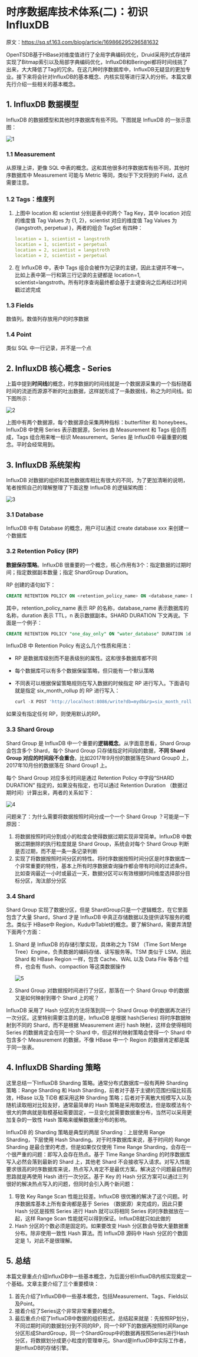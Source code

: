 # 时序数据库技术体系(二)：初识 InfluxDB

原文：https://sq.sf.163.com/blog/article/169866295296581632



OpenTSDB基于HBase对维度值进行了全局字典编码优化，Druid采用列式存储并实现了Bitmap索引以及局部字典编码优化，InfluxDB和Beringei都将时间线挑了出来，大大降低了Tag的冗余。在这几种时序数据库中，InfluxDB无疑显的更加专业。接下来将会针对InfluxDB的基本概念、内核实现等进行深入的分析。本篇文章先行介绍一些相关的基本概念。



## 1. InfluxDB 数据模型

InfluxDB 的数据模型和其他时序数据库有些不同。下图就是 InfluxDB 的一张示意图：

![1](./images/Two_InfluxDB/1.png)

### 1.1 Measurement

从原理上讲，更像 SQL 中表的概念。这和其他很多时序数据库有些不同，其他时序数据库中 Measurement 可能与 Metric 等同，类似于下文将到的 Field，这点需要注意。

### 1.2 Tags：维度列

1. 上图中 location 和 scientist 分别是表中的两个 Tag Key，其中 location 对应的维度值 Tag Values 为 {1, 2}，scientist 对应的维度值 Tag Values 为 {langstroth, perpetual }，两者的组合 TagSet 有四种：

   ```yaml
   location = 1, scientist = langstroth
   location = 1, scientist = perpetual
   location = 2, scientist = langstroth
   location = 2, scientist = perpetual
   ```

2. 在 InfluxDB 中，表中 Tags 组合会被作为记录的主键，因此主键并不唯一。比如上表中第一行和第三行记录的主键都是 location=1, scientist=langstroth。所有时序查询最终都会基于主键查询之后再经过时间戳过滤完成

### 1.3 Fields

数值列。数值列存放用户的时序数据

### 1.4 Point

类似 SQL 中一行记录，并不是一个点



## 2. InfluxDB 核心概念 - Series

上篇中提到**时间线**的概念，时序数据的时间线就是一个数据源采集的一个指标随着时间的流逝而源源不断的吐出数据，这样就形成了一条数据线，称之为时间线。如下图所示：

![2](./images/Two_InfluxDB/2.png)

上图中有两个数据源，每个数据源会采集两种指标：butterfilter 和 honeybees。InfluxDB 中使用 Series 表示数据源，Series 由 Measurement 和 Tags 组合而成，Tags 组合用来唯一标识 Measurement。Series 是 InfluxDB 中最重要的概念。平时会经常用到。

## 3. InfluxDB 系统架构

InfluxDB 对数据的组织和其他数据库相比有很大的不同，为了更加清晰的说明，笔者按照自己的理解整理了下面这整 InfluxDB 的逻辑架构图：

![3](./images/Two_InfluxDB/3.png)

### 3.1 Database

InfluxDB 中有 Database 的概念，用户可以通过 create database xxx 来创建一个数据库

### 3.2 Retention Policy (RP)

**数据保存策略**。InfluxDB 很重要的一个概念，核心作用有3个：指定数据的过期时间；指定数据副本数量；指定 ShardGroup Duration。

RP 创建的语句如下：

```sql
CREATE RETENTION POLICY ON <retention_policy_name> ON <database_name> DURATION <duration> REPLICATION <n> [SHARD DURATION <duration> ] [DEFAULT]
```

其中，retention_policy_name 表示 RP 的名称，database_name 表示数据库的名称，duration 表示 TTL，n 表示数据副本。SHARD DURATION 下文再说。下面是一个例子：

```sql
CREATE RETENTION POLICY "one_day_only" ON "water_database" DURATION 1d REPLICATION 1 SHARD DURATION 1h DEFAULT
```

InfluxDB 中 Retention Policy 有这么几个性质和用法：

* RP 是数据库级别而不是表级别的属性。这和很多数据库都不同

* 每个数据库可以有多个数据保留策略，但只能有一个默认策略

* 不同表可以根据保留策略规则在写入数据的时候指定 RP 进行写入。下面语句就是指定 six_month_rollup 的 RP 进行写入：

  ```sql
  curl -X POST 'http://localhost:8086/write?db=mydb&rp=six_month_rollup' --> 'disk_free,hostname=server01 value=442221834240i 1435362189575692182'
  ```

  

如果没有指定任何 RP，则使用默认的RP。

### 3.3 Shard Group

Shard Group 是 InfluxDB 中一个重要的**逻辑概念**。从字面意思看，Shard Group 会包含多个 Shard，每个 Shard Group 只存储指定时间段的数据，**不同 Shard Group 对应的时间段不会重合**。比如2017年9月份的数据落在Shard Group0 上，2017年10月份的数据落在 Shard Group1 上。

每个 Shard Group 对应多长时间是通过 Retention Policy 中字段“SHARD DURATION” 指定的，如果没有指定，也可以通过 Retention Duration （数据过期时间）计算出来，两者的关系如下：

![4](./images/Two_InfluxDB/4.png)

问题来了：为什么需要将数据按照时间分成一个一个 Shard Group ？可能是一下原因：

1. 将数据按照时间分割成小的粒度会使得数据过期实现非常简单。InfluxDB 中数据过期删除的执行粒度就是 Shard Group，系统会对每个 Shard Group 判断是否过期，而不是一条一条记录判断
2. 实现了将数据按照时间分区的特性。将时序数据按照时间分区是时序数据库一个非常重要的特性，基本上所有时序数据查询操作都会带有时间的过滤条件。比如查询最近一小时或最近一天，数据分区可以有效根据时间维度选择部分目标分区，淘汰部分分区

### 3.4 Shard

Shard Group 实现了数据分区，但是 ShardGroup只是一个逻辑概念，在它里面包含了大量 Shard，Shard 才是 InfluxDB 中真正存储数据以及提供读写服务的概念。类似于 HBase中 Region，Kudu中Tablet的概念。要了解Shard，需要弄清楚下面两个方面：

1. Shard 是 InfluxDB 的存储引擎实现，具体称之为 TSM （Time Sort Merge Tree）Engine，负责数据的编码存储、读写服务等。TSM 类似于 LSM，因此 Shard 和 HBase Region 一样，包含 Cache、WAL 以及 Data File 等各个组件，也会有 flush、compaction 等这类数据操作

   ![5](./images/Two_InfluxDB/5.png)

2. Shard Group 对数据按时间进行了分区，那落在一个 Shard Group 中的数据又是如何映射到哪个 Shard 上的呢？

InfluxDB 采用了 Hash 分区的方法将落到同一个 Shard Group 中的数据再次进行一次分区。这里特别需要注意的是，InfluxDB 是根据 hash(Series) 将时序数据映射到不同的 Shard，而不是根据 Measurement 进行 hash 映射，这样会使得相同 Series 的数据肯定会在同一个 Shard 中，但这样的映射策略会使得一个 Shard 中包含多个 Measurement 的数据，不像 HBase 中一个 Region 的数据肯定都是属于同一张表。

## 4. InfluxDB Sharding 策略

这里总结一下InfluxDB Sharding 策略。通常分布式数据库一般有两种 Sharding 策略：Range Sharding 和 Hash Sharding，前者对于基于主键的范围扫描比较高效，HBase 以及 TiDB 都采用这种 Sharding 策略；后者对于离散大规模写入以及随机读取相对比较友好，通常最简单的 Hash 策略是采用取模法，但是取模法有个很大的弊病就是取模基础需要固定，一旦变化就需要数据重分布，当然可以采用更加复杂的一致性 Hash 策略来缓解数据重分布的影响。

InfluxDB 的 Sharding 策略是典型的两层 Sharding：上层使用 Range Sharding，下层使用 Hash Sharding。对于时序数据库来说，基于时间的 Range Sharding 是最合里的考虑，但是如果仅仅使用 Time Range Sharding，会存在一个很严重的问题：即写入会存在热点。基于 Time Range Sharding 的时序数据库写入必然会落到最新的 Shard 上，其他老 Shard 不会接收写入请求。对写入性能要求很高的时序数据库来说，热点写入肯定不是最优方案。解决这个问题最自然的思路就是再使用 Hash 进行一次分区。基于 Key 的 Hash 分区方案可以通过三列很好的解决热点写入的问题，但同时会引入两个新问题：

1. 导致 Key Range Scan 性能比较差。InfluxDB 很优雅的解决了这个问题。时序数据库基本上所有查询都是基于 Series （数据源）来完成的，因此只要 Hash 分区是按照 Series 进行 Hash 就可以将相同 Series 的时序数据放在一起，这样 Range Scan 性能就可以得到保证。InfluxDB就只如此做的
2. Hash 分区的个数必须是固定的。如果要改变 Hash 分区数会导致大量数据重分布。除非使用一致性 Hash 算法。而 InfluxDB 源码中 Hash 分区的个数固定是 1，对此不是很理解。

## 5. 总结

本篇文章重点介绍InfluxDB中一些基本概念，为后面分析InfluxDB内核实现奠定一个基础。文章主要介绍了三个重要模块：

1. 首先介绍了InfluxDB中一些基本概念，包括Measurement、Tags、Fields以及Point。
2. 接着介绍了Series这个非常非常重要的概念。
3. 最后重点介绍了InfluxDB中数据的组织形式，总结起来就是：先按照RP划分，不同过期时间的数据划分到不同的RP，同一个RP下的数据再按照时间Range分区形成ShardGroup，同一个ShardGroup中的数据再按照Series进行Hash分区，将数据划分成更小粒度的管理单元。Shard是InfluxDB中实际工作者，是InfluxDB的存储引擎。